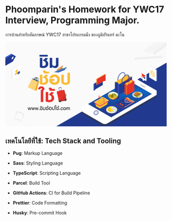 # Phoomparin's Homework for YWC17 Interview, Programming Major.

การบ้านสำหรับสัมภาษณ์ YWC17 สาขาโปรแกรมมิ่ง ของภูมิปรินทร์ มะโน

![](src/images/og-thumbnail.png)

## เทคโนโลยีที่ใช้: Tech Stack and Tooling

- **Pug**: Markup Language
- **Sass**: Styling Language
- **TypeScript**: Scripting Language

- **Parcel**: Build Tool
- **GitHub Actions**: CI for Build Pipeline
- **Prettier**: Code Formatting
- **Husky**: Pre-commit Hook
